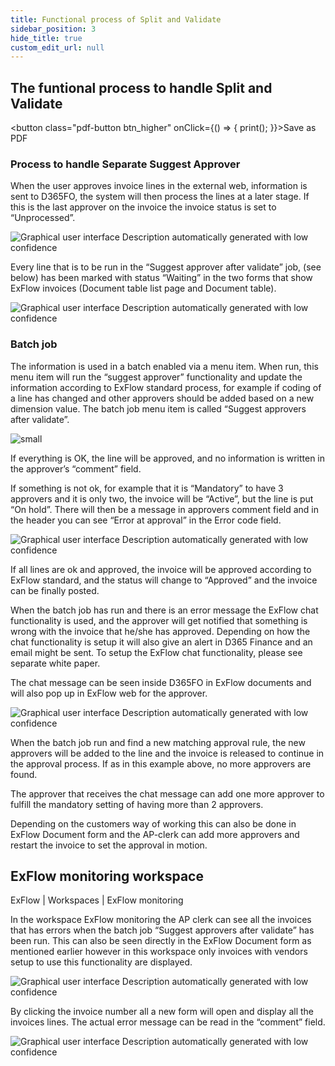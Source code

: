 ```yaml
---
title: Functional process of Split and Validate
sidebar_position: 3
hide_title: true
custom_edit_url: null
---
```

## The funtional process to handle Split and Validate 
<button class="pdf-button btn_higher" onClick={() => { print(); }}>Save as PDF</button>

### Process to handle Separate Suggest Approver
When the user approves invoice lines in the external web, information is sent to D365FO, the system will then process the lines at a later stage. If this is the last approver on the invoice the invoice status is set to “Unprocessed”.

![Graphical user interface Description automatically generated with low confidence](@site/static/img/media/image227.png)

Every line that is to be run in the “Suggest approver after validate” job, (see below) has been marked with status “Waiting” in the two forms that show ExFlow invoices (Document table list page and Document table).

![Graphical user interface Description automatically generated with low confidence](@site/static/img/media/image228.png)

### Batch job
The information is used in a batch enabled via a menu item. When run, this menu item will run the “suggest approver” functionality and update the information according to ExFlow standard process, for example if coding of a line has changed and other approvers should be added based on a new dimension value. 
The batch job menu item is called “Suggest approvers after validate”.

![small](@site/static/img/media/image226.png)

If everything is OK, the line will be approved, and no information is written in the approver’s “comment” field. 

If something is not ok, for example that it is “Mandatory” to have 3 approvers and it is only two, the invoice will be “Active”, but the line is put “On hold”. There will then be a message in approvers comment field and in the header you can see “Error at approval” in the Error code field.

![Graphical user interface Description automatically generated with low confidence](@site/static/img/media/image229.png)

If all lines are ok and approved, the invoice will be approved according to ExFlow standard, and the status will change to “Approved” and the invoice can be finally posted.

When the batch job has run and there is an error message the ExFlow chat functionality is used, and the approver will get notified that something is wrong with the invoice that he/she has approved. Depending on how the chat functionality is setup it will also give an alert in D365 Finance and an email might be sent. To setup the ExFlow chat functionality, please see separate white paper. 


The chat message can be seen inside D365FO in ExFlow documents and will also pop up in ExFlow web for the approver.

![Graphical user interface Description automatically generated with low confidence](@site/static/img/media/image230.png)

When the batch job run and find a new matching approval rule, the new approvers will be added to the line and the invoice is released to continue in the approval process. If as in this example above, no more approvers are found. 

The approver that receives the chat message can add one more approver to fulfill the mandatory setting of having more than 2 approvers.
 
Depending on the customers way of working this can also be done in ExFlow Document form and the AP-clerk can add more approvers and restart the invoice to set the approval in motion.

## ExFlow monitoring workspace
ExFlow \| Workspaces \| ExFlow monitoring

In the workspace ExFlow monitoring the AP clerk can see all the invoices that has errors when the batch job “Suggest approvers after validate” has been run. This can also be seen directly in the ExFlow Document form as mentioned earlier however in this workspace only invoices with vendors setup to use this functionality are displayed.

![Graphical user interface Description automatically generated with low confidence](@site/static/img/media/image231.png)

By clicking the invoice number all a new form will open and display all the invoices lines. The actual error message can be read in the “comment” field.

![Graphical user interface Description automatically generated with low confidence](@site/static/img/media/image232.png)

